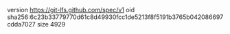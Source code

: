 version https://git-lfs.github.com/spec/v1
oid sha256:6c23b33779770d61c8d49930fcc1de5213f8f5191b3765b042086697cdda7027
size 4929
